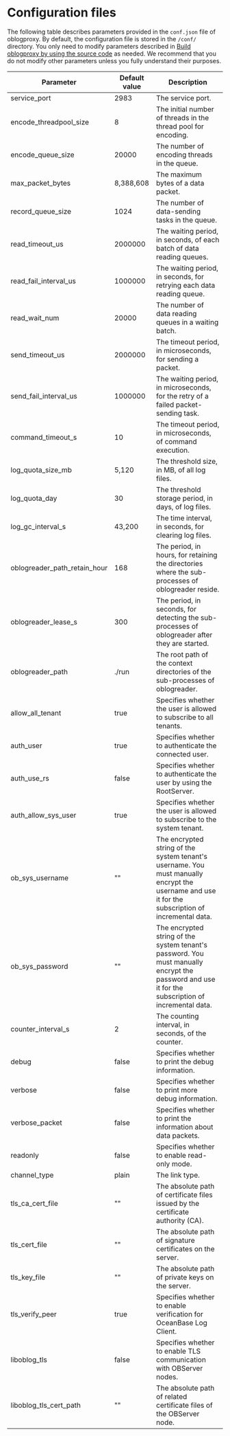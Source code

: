 # Configuration files

The following table describes parameters provided in the `conf.json` file of oblogproxy. By default, the configuration file is stored in the `/conf/` directory. You only need to modify parameters described in [Build oblogproxy by using the source code](100.install-and-deploy-oblogproxy/200.use-source-code-to-build-an-oblogproxy.md) as needed. We recommend that you do not modify other parameters unless you fully understand their purposes.

| Parameter | Default value | Description |
|------------------------------|---------|-----------------------------|
| service_port | 2983 | The service port. |
| encode_threadpool_size | 8 | The initial number of threads in the thread pool for encoding. |
| encode_queue_size | 20000 | The number of encoding threads in the queue. |
| max_packet_bytes | 8,388,608 | The maximum bytes of a data packet. |
| record_queue_size | 1024 | The number of data-sending tasks in the queue. |
| read_timeout_us | 2000000 | The waiting period, in seconds, of each batch of data reading queues. |
| read_fail_interval_us | 1000000 | The waiting period, in seconds, for retrying each data reading queue. |
| read_wait_num | 20000 | The number of data reading queues in a waiting batch. |
| send_timeout_us | 2000000 | The timeout period, in microseconds, for sending a packet. |
| send_fail_interval_us | 1000000 | The waiting period, in microseconds, for the retry of a failed packet-sending task. |
| command_timeout_s | 10 | The timeout period, in microseconds, of command execution. |
| log_quota_size_mb | 5,120 | The threshold size, in MB, of all log files. |
| log_quota_day | 30 | The threshold storage period, in days, of log files. |
| log_gc_interval_s | 43,200 | The time interval, in seconds, for clearing log files. |
| oblogreader_path_retain_hour | 168 | The period, in hours, for retaining the directories where the sub-processes of oblogreader reside. |
| oblogreader_lease_s | 300 | The period, in seconds, for detecting the sub-processes of oblogreader after they are started. |
| oblogreader_path | ./run | The root path of the context directories of the sub-processes of oblogreader. |
| allow_all_tenant | true | Specifies whether the user is allowed to subscribe to all tenants. |
| auth_user | true | Specifies whether to authenticate the connected user. |
| auth_use_rs | false | Specifies whether to authenticate the user by using the RootServer. |
| auth_allow_sys_user | true | Specifies whether the user is allowed to subscribe to the system tenant. |
| ob_sys_username | "" | The encrypted string of the system tenant's username. You must manually encrypt the username and use it for the subscription of incremental data. |
| ob_sys_password | "" | The encrypted string of the system tenant's password. You must manually encrypt the password and use it for the subscription of incremental data. |
| counter_interval_s | 2 | The counting interval, in seconds, of the counter. |
| debug | false | Specifies whether to print the debug information. |
| verbose | false | Specifies whether to print more debug information. |
| verbose_packet | false | Specifies whether to print the information about data packets. |
| readonly | false | Specifies whether to enable read-only mode. |
| channel_type | plain | The link type. |
| tls_ca_cert_file | "" | The absolute path of certificate files issued by the certificate authority (CA). |
| tls_cert_file | "" | The absolute path of signature certificates on the server. |
| tls_key_file | "" | The absolute path of private keys on the server. |
| tls_verify_peer | true | Specifies whether to enable verification for OceanBase Log Client. |
| liboblog_tls | false | Specifies whether to enable TLS communication with OBServer nodes. |
| liboblog_tls_cert_path | "" | The absolute path of related certificate files of the OBServer node. |
